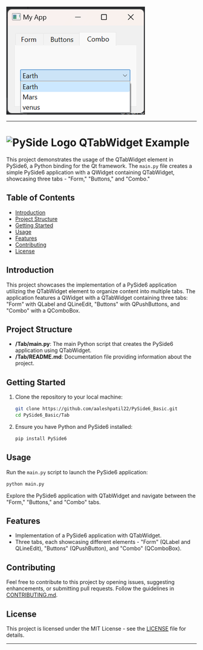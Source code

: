 ![Screenshot](Screenshot.png)

---

# ![PySide Logo](https://qt-wiki-uploads.s3.amazonaws.com/images/0/07/PySideLogo1.png) QTabWidget Example

This project demonstrates the usage of the QTabWidget element in PySide6, a Python binding for the Qt framework. The `main.py` file creates a simple PySide6 application with a QWidget containing QTabWidget, showcasing three tabs - "Form," "Buttons," and "Combo."

## Table of Contents

- [Introduction](#introduction)
- [Project Structure](#project-structure)
- [Getting Started](#getting-started)
- [Usage](#usage)
- [Features](#features)
- [Contributing](#contributing)
- [License](#license)

## Introduction

This project showcases the implementation of a PySide6 application utilizing the QTabWidget element to organize content into multiple tabs. The application features a QWidget with a QTabWidget containing three tabs: "Form" with QLabel and QLineEdit, "Buttons" with QPushButtons, and "Combo" with a QComboBox.

## Project Structure

- **/Tab/main.py**: The main Python script that creates the PySide6 application using QTabWidget.
- **/Tab/README.md**: Documentation file providing information about the project.

## Getting Started

1. Clone the repository to your local machine:

   ```bash
   git clone https://github.com/aaleshpatil22/PySide6_Basic.git
   cd PySide6_Basic/Tab
   ```

2. Ensure you have Python and PySide6 installed:

   ```bash
   pip install PySide6
   ```

## Usage

Run the `main.py` script to launch the PySide6 application:

```bash
python main.py
```

Explore the PySide6 application with QTabWidget and navigate between the "Form," "Buttons," and "Combo" tabs.

## Features

- Implementation of a PySide6 application with QTabWidget.
- Three tabs, each showcasing different elements - "Form" (QLabel and QLineEdit), "Buttons" (QPushButton), and "Combo" (QComboBox).

## Contributing

Feel free to contribute to this project by opening issues, suggesting enhancements, or submitting pull requests. Follow the guidelines in [CONTRIBUTING.md](CONTRIBUTING.md).

## License

This project is licensed under the MIT License - see the [LICENSE](../LICENSE.txt) file for details.

---
